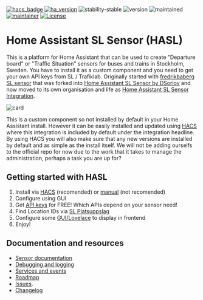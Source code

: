 [![hacs_badge](https://img.shields.io/badge/hacs-default-orange.svg)](https://github.com/custom-components/hacs)
[![ha_version](https://img.shields.io/badge/home%20assistant-2021.12%2B-green.svg)](https://www.home-assistant.io)
![stability-stable](https://img.shields.io/badge/stability-stable-green.svg)
![version](https://img.shields.io/badge/version-3.0.1-green.svg)
![maintained](https://img.shields.io/maintenance/yes/2022.svg)
[![maintainer](https://img.shields.io/badge/maintainer-dsorlov-blue.svg)](https://github.com/DSorlov)
[![License](https://img.shields.io/badge/License-Apache%202.0-blue.svg)](https://opensource.org/licenses/Apache-2.0)

Home Assistant SL Sensor (HASL)
===============================

This is a platform for Home Assistant that can be used to create "Departure board" or "Traffic Situation" sensors for buses and trains in Stockholm, Sweden. You have to install it as a custom component and you need to get your own API keys from SL / Trafiklab. Originally started with [fredrikbaberg SL sensor](https://github.com/fredrikbaberg/ha-sensor-sl) that was forked into [Home Assistant SL Sensor by DSorlov](https://github.com/DSorlov/hasl-platform) and now moved to its own organisation and life as [Home Assistant SL Sensor Integration](https://github.com/hasl-platform/integration).

![card](https://user-images.githubusercontent.com/8133650/56198334-0a150f00-603b-11e9-9e93-92be212d7f7b.PNG)

This is a custom component so not installed by default in your Home Assistant install. However it can be easily installed and updated using [HACS](https://custom-components.github.io/hacs/) where this integration is included by default under the integration headline.
By using HACS you will also make sure that any new versions are installed by default and as simple as the install itself. We will not be adding ourselfs to the official repo for now due to the work that it takes to manage the administration, perhaps a task you are up for?

## Getting started with HASL
1. Install via [HACS](hacs_install) (recomended) or [manual](manual_install) (not recomended)
2. Configure using GUI
3. Get [API keys](trafiklab) for FREE! Which APIs depend on your sensor need!
4. Find Location IDs via [SL Platsuppslag](https://developer.trafiklab.se/api/sl-platsuppslag/konsol)
5. Configure some [GUI/Lovelace](lovelace_cards) to display in frontend
6. Enjoy!

## Documentation and resources
* [Sensor documentation](sensors)
* [Debugging and logging](debugging)
* [Services and events](services)
* [Roadmap](roadmap)
* [Issues](https://github.com/hasl-sensor/integration/issues).
* [Changelog](https://github.com/hasl-sensor/integration/blob/master/CHANGELOG.md)
